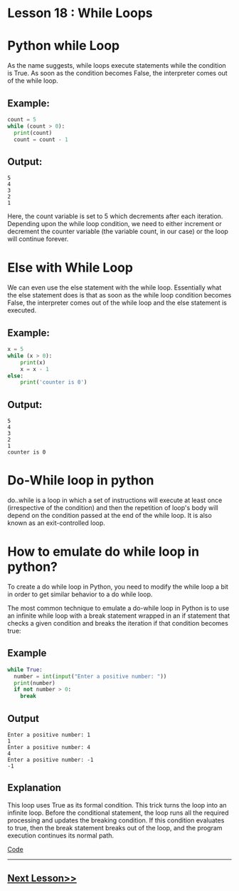 # Lesson 18 : While Loops

# Python while Loop
As the name suggests, while loops execute statements while the condition is True. As soon as the condition becomes False, the interpreter comes out of the while loop. 

## Example:
```python 
count = 5
while (count > 0):
  print(count)
  count = count - 1
```

## Output:
```
5
4
3
2
1
```

Here, the count variable is set to 5 which decrements after each iteration. Depending upon the while loop condition, we need to either increment or decrement the counter variable (the variable count, in our case) or the loop will continue forever.

# Else with While Loop
We can even use the else statement with the while loop. Essentially what the else statement does is that as soon as the while loop condition becomes False, the interpreter comes out of the while loop and the else statement is executed. 

## Example:
```python 
x = 5
while (x > 0):
    print(x)
    x = x - 1
else:
    print('counter is 0')
```

## Output:
```
5
4
3
2
1
counter is 0
```

# Do-While loop in python
do..while is a loop in which a set of instructions will execute at least once (irrespective of the condition) and then the repetition of loop's body will depend on the condition passed at the end of the while loop. It is also known as an exit-controlled loop.

# How to emulate do while loop in python?
To create a do while loop in Python, you need to modify the while loop a bit in order to get similar behavior to a do while loop.

The most common technique to emulate a do-while loop in Python is to use an infinite while loop with a break statement wrapped in an if statement that checks a given condition and breaks the iteration if that condition becomes true:

## Example
```python 
while True:
  number = int(input("Enter a positive number: "))
  print(number)
  if not number > 0:
    break
```

## Output
```
Enter a positive number: 1
1
Enter a positive number: 4
4
Enter a positive number: -1
-1
```

## Explanation
This loop uses True as its formal condition. This trick turns the loop into an infinite loop. Before the conditional statement, the loop runs all the required processing and updates the breaking condition. If this condition evaluates to true, then the break statement breaks out of the loop, and the program execution continues its normal path.


[Code](https://github.com/sheikh92areeb/learn-python/tree/main/Lesson-018/main.py)

---

## [Next Lesson>>](https://github.com/sheikh92areeb/learn-python/tree/main/Lesson-019)